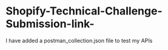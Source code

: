 # Shopify-Technical-Challenge-Submission-link-
I have added a postman_collection.json file to test my APIs
